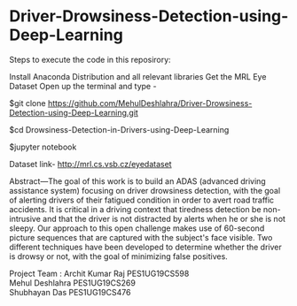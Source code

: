 # Driver-Drowsiness-Detection-using-Deep-Learning

Steps to execute the code in this reposirory:

Install Anaconda Distribution and all relevant libraries
Get the MRL Eye Dataset
Open up the terminal and type -

$git clone https://github.com/MehulDeshlahra/Driver-Drowsiness-Detection-using-Deep-Learning.git

$cd Drowsiness-Detection-in-Drivers-using-Deep-Learning

$jupyter notebook

Dataset link- http://mrl.cs.vsb.cz/eyedataset

Abstract—The goal of this work is to build an ADAS (advanced driving assistance system) focusing on driver drowsiness detection, with the goal of alerting drivers of their fatigued condition in order to avert road traffic accidents. It is critical in a driving context that tiredness detection be non-intrusive and that the driver is not distracted by alerts when he or she is not sleepy. Our approach to this open challenge makes use of 60-second picture sequences that are captured with the subject's face visible. Two different techniques have been developed to determine whether the driver is drowsy or not, with the goal of minimizing false positives.


Project Team  : 
Archit Kumar Raj PES1UG19CS598	
Mehul Deshlahra PES1UG19CS269	
Shubhayan Das PES1UG19CS476

